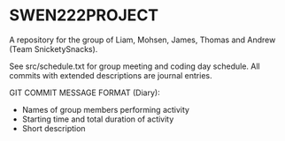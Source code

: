 # SWEN222PROJECT
A repository for the group of Liam, Mohsen, James, Thomas and Andrew (Team SnicketySnacks).

See src/schedule.txt for group meeting and coding day schedule.
All commits with extended descriptions are journal entries.

GIT COMMIT MESSAGE FORMAT (Diary):
- Names of group members performing activity
- Starting time and total duration of activity
- Short description
